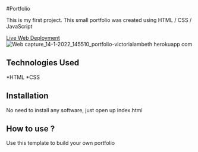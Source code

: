 #Portfolio

This is my first project. This small portfolio was created using HTML / CSS / JavaScript

[Live Web Deployment](https://portfolio-victorialambeth.herokuapp.com/)
![Web capture_14-1-2022_145510_portfolio-victorialambeth herokuapp com](https://user-images.githubusercontent.com/96877860/149577154-13b255c5-e8ae-483a-986b-eacd8e85851c.jpeg)

## Technologies Used

*HTML
*CSS

## Installation

No need to install any software, just open up index.html

## How to use ?

Use this template to build your own portfolio
